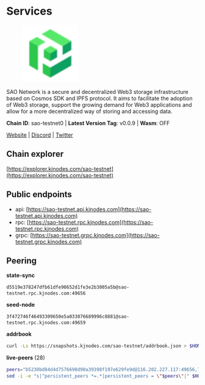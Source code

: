 # Services

<figure><img src="https://raw.githubusercontent.com/kj89/cosmos-images/main/logos/sao.png" width="150" alt=""><figcaption></figcaption></figure>

SAO Network is a secure and decentralized Web3 storage infrastructure  based on Cosmos SDK and IPFS protocol. It aims to facilitate the adoption  of Web3 storage, support the growing demand for Web3 applications and  allow for a more decentralized way of storing and accessing data.

**Chain ID**: sao-testnet0 | **Latest Version Tag**: v0.0.9 | **Wasm**: OFF

[Website](https://www.sao.network) | [Discord](https://discord.gg/f4xzfvPhhA) | [Twitter](https://twitter.com/SAONetwork)




## Chain explorer
[https://explorer.kjnodes.com/sao-testnet](https://explorer.kjnodes.com/sao-testnet)

## Public endpoints

* api: [https://sao-testnet.api.kjnodes.com](https://sao-testnet.api.kjnodes.com)
* rpc: [https://sao-testnet.rpc.kjnodes.com](https://sao-testnet.rpc.kjnodes.com)
* grpc: [https://sao-testnet.grpc.kjnodes.com](https://sao-testnet.grpc.kjnodes.com)

## Peering

**state-sync**

```text
d5519e378247dfb61dfe90652d1fe3e2b3005a5b@sao-testnet.rpc.kjnodes.com:49656
```

**seed-node**

```text
3f472746f46493309650e5a033076689996c8881@sao-testnet.rpc.kjnodes.com:49659
```

**addrbook**
```bash
curl -Ls https://snapshots.kjnodes.com/sao-testnet/addrbook.json > $HOME/.sao/config/addrbook.json
```

**live-peers** (28)
```bash
peers="b5230bd84d4d7576690d90a39398f197e629fe9d@116.202.227.117:49656,7075469d8ed68a423e065b67bcde29b6ca4266fd@142.132.248.253:65528,61e9e3927c1d25d91e8fefbdc880791e7974bfb5@159.223.19.154:27656,70502c3cbd5aabc12245f44bebf767d83fe76434@134.209.255.7:20656,658f473c2399f87c5e5ff4d329c8c53ae9f399e0@46.101.232.154:26656,266d8a31a1cecf8d2f673e4cb65ea736173428e9@165.22.76.250:20656,244c464e3d500ee3f242fa3a10ae50d4cd02fc26@164.90.221.101:26656,d5519e378247dfb61dfe90652d1fe3e2b3005a5b@65.109.68.190:49656,8c6201e793348d8f89dedcae6df3cd36198477fd@94.46.187.220:26656,72a2bbeb32621600de4b2a6ed42b11bf3be1105c@146.190.40.115:20656,a4a02db4e2753ebb13a77eb53531d87e566cae7b@27.71.128.102:26656,8167fbcc27bbf431f36b9a980c7ec57803502f2e@206.189.81.5:20656,0c77942550c78ae8939b691b725a9dd7ffa4d864@185.219.142.182:27656,47971c889b727897dfc753ca93a15d8e1ce9cd5a@3.140.188.3:26656,ada0a0b4b5b3d290cae51b946b33a1079d00df72@185.197.250.35:27656,8e3091665e048465393d93bb9a6c25cb760b4f64@65.109.24.223:24556,cec1fdc272372d8254aaa33dcf12016c6ad1dbf6@65.109.24.121:26656,91b67dd0d2904d95748e1ec5311e39033cfeaabc@65.109.92.240:1076,6a23f4da326ceeab0a6e112c25ff39715439b8ce@167.86.75.138:49656,746c2645f49602887cc6e38bb58c79860de93c1a@157.245.152.0:24556,0d9a4d351e9e88362f39bc50d7e12900d534dc47@134.209.104.239:27656,aa269fc09dc0b73e45f1c6b514aea634fa0193c7@45.88.223.247:27656,a22a3ad8f847ab87bd64d0b9365b870750bde4e5@143.198.204.248:20656,ec7e0b075202f836feac71f017a90e0d83674cb8@65.108.9.164:24556,0a661ed79b169c7c2b0f289c436e35900bb0de90@157.97.108.38:24556,7226702dd45f4bee9f35b6a20b5b4e51f963fae8@188.166.187.23:27656,39320c6f494f7e091ce9b40e7ed49b1abb6b6c5d@95.217.57.232:46656,e711b6631c3e5bb2f6c389cbc5d422912b05316b@213.239.216.252:41256"
sed -i -e "s|^persistent_peers *=.*|persistent_peers = \"$peers\"|" $HOME/.sao/config/config.toml
```
